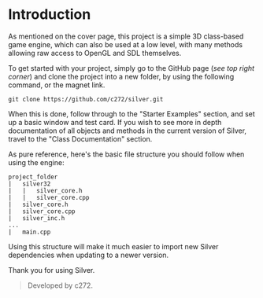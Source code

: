# Introduction
As mentioned on the cover page, this project is a simple 3D class-based game engine, which can also be used at a low level, with many methods allowing raw access to OpenGL and SDL themselves.

To get started with your project, simply go to the GitHub page (*see top right corner*) and clone the project into a new folder, by using the following command, or the magnet link.

    git clone https://github.com/c272/silver.git

When this is done, follow through to the "Starter Examples" section, and set up a basic window and test card. If you wish to see more in depth documentation of all objects and methods in the current version of Silver, travel to the "Class Documentation" section.

As pure reference, here's the basic file structure you should follow when using the engine:

    project_folder
    |	silver32
    |	|	silver_core.h
    |	|	silver_core.cpp
    |	silver_core.h
    |	silver_core.cpp
    |	silver_inc.h
    ...
    |	main.cpp

Using this structure will make it much easier to import new Silver dependencies when updating to a newer version.

Thank you for using Silver.
> Developed by c272.